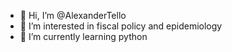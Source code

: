 - 👋 Hi, I’m @AlexanderTello
- 👀 I’m interested in fiscal policy and epidemiology
- 🌱 I’m currently learning python
